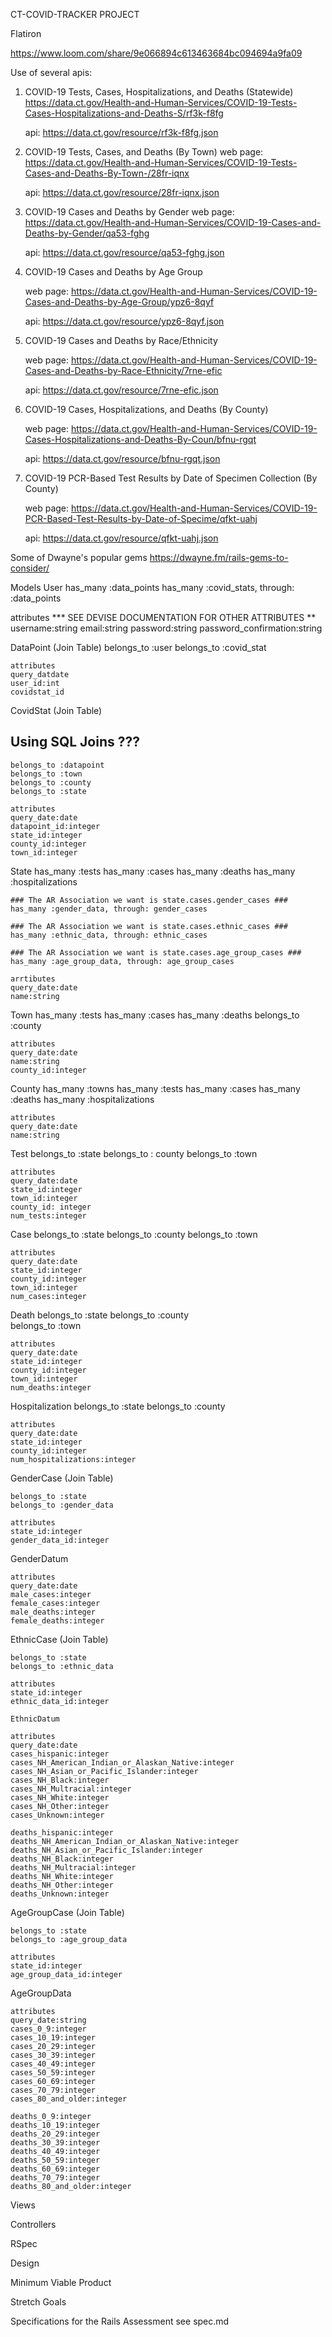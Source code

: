 CT-COVID-TRACKER PROJECT

Flatiron 

https://www.loom.com/share/9e066894c613463684bc094694a9fa09


Use of several apis:

  1. COVID-19 Tests, Cases, Hospitalizations, and Deaths (Statewide)
     https://data.ct.gov/Health-and-Human-Services/COVID-19-Tests-Cases-Hospitalizations-and-Deaths-S/rf3k-f8fg  

     api: https://data.ct.gov/resource/rf3k-f8fg.json 

  2. COVID-19 Tests, Cases, and Deaths (By Town)
     web page: https://data.ct.gov/Health-and-Human-Services/COVID-19-Tests-Cases-and-Deaths-By-Town-/28fr-iqnx

     api: https://data.ct.gov/resource/28fr-iqnx.json

  3. COVID-19 Cases and Deaths by Gender
     web page: https://data.ct.gov/Health-and-Human-Services/COVID-19-Cases-and-Deaths-by-Gender/qa53-fghg

     api: https://data.ct.gov/resource/qa53-fghg.json

  4. COVID-19 Cases and Deaths by Age Group

     web page: https://data.ct.gov/Health-and-Human-Services/COVID-19-Cases-and-Deaths-by-Age-Group/ypz6-8qyf

     api: https://data.ct.gov/resource/ypz6-8qyf.json

  5. COVID-19 Cases and Deaths by Race/Ethnicity

     web page: https://data.ct.gov/Health-and-Human-Services/COVID-19-Cases-and-Deaths-by-Race-Ethnicity/7rne-efic

     api: https://data.ct.gov/resource/7rne-efic.json

  6. COVID-19 Cases, Hospitalizations, and Deaths (By County)

     web page: https://data.ct.gov/Health-and-Human-Services/COVID-19-Cases-Hospitalizations-and-Deaths-By-Coun/bfnu-rgqt

     api: https://data.ct.gov/resource/bfnu-rgqt.json

  7. COVID-19 PCR-Based Test Results by Date of Specimen Collection (By County)

      web page: https://data.ct.gov/Health-and-Human-Services/COVID-19-PCR-Based-Test-Results-by-Date-of-Specime/qfkt-uahj

      api: https://data.ct.gov/resource/qfkt-uahj.json


Some of Dwayne's popular gems 
https://dwayne.fm/rails-gems-to-consider/


Models
  User
  has_many :data_points
  has_many :covid_stats, through: :data_points

  attributes
  *** SEE DEVISE DOCUMENTATION FOR OTHER ATTRIBUTES **
  username:string
  email:string
  password:string
  password_confirmation:string

  DataPoint (Join Table)
    belongs_to :user
    belongs_to :covid_stat

    attributes
    query_datdate
    user_id:int
    covidstat_id


  CovidStat (Join Table)
  ## Using SQL Joins ??? ##
    belongs_to :datapoint
    belongs_to :town
    belongs_to :county
    belongs_to :state

    attributes
    query_date:date
    datapoint_id:integer
    state_id:integer
    county_id:integer
    town_id:integer


  State
    has_many :tests
    has_many :cases
    has_many :deaths
    has_many :hospitalizations 

    ### The AR Association we want is state.cases.gender_cases ###
    has_many :gender_data, through: gender_cases

    ### The AR Association we want is state.cases.ethnic_cases ###
    has_many :ethnic_data, through: ethnic_cases

    ### The AR Association we want is state.cases.age_group_cases ###
    has_many :age_group_data, through: age_group_cases

    arrtibutes
    query_date:date
    name:string


  Town
    has_many :tests
    has_many :cases
    has_many :deaths
    belongs_to :county 

    attributes
    query_date:date
    name:string
    county_id:integer


  County
    has_many :towns
    has_many :tests
    has_many :cases
    has_many :deaths
    has_many :hospitalizations  

    attributes
    query_date:date     
    name:string
      

  Test
    belongs_to :state
    belongs_to : county
    belongs_to :town

    attributes
    query_date:date 
    state_id:integer
    town_id:integer
    county_id: integer
    num_tests:integer

  Case
    belongs_to :state
    belongs_to :county
    belongs_to :town    

    attributes
    query_date:date 
    state_id:integer
    county_id:integer
    town_id:integer
    num_cases:integer


  Death
    belongs_to :state
    belongs_to :county    
    belongs_to :town

    attributes
    query_date:date 
    state_id:integer
    county_id:integer
    town_id:integer    
    num_deaths:integer       

  Hospitalization
    belongs_to :state
    belongs_to :county 

    attributes
    query_date:date 
    state_id:integer
    county_id:integer
    num_hospitalizations:integer   


  GenderCase (Join Table)

    belongs_to :state
    belongs_to :gender_data

    attributes
    state_id:integer
    gender_data_id:integer

   GenderDatum
    
    attributes
    query_date:date 
    male_cases:integer
    female_cases:integer
    male_deaths:integer
    female_deaths:integer  
  

  EthnicCase (Join Table)

    belongs_to :state
    belongs_to :ethnic_data

    attributes 
    state_id:integer
    ethnic_data_id:integer

    EthnicDatum

    attributes
    query_date:date 
    cases_hispanic:integer
    cases_NH_American_Indian_or_Alaskan_Native:integer
    cases_NH_Asian_or_Pacific_Islander:integer
    cases_NH_Black:integer
    cases_NH_Multracial:integer
    cases_NH_White:integer
    cases_NH_Other:integer
    cases_Unknown:integer 

    deaths_hispanic:integer
    deaths_NH_American_Indian_or_Alaskan_Native:integer
    deaths_NH_Asian_or_Pacific_Islander:integer
    deaths_NH_Black:integer
    deaths_NH_Multracial:integer
    deaths_NH_White:integer
    deaths_NH_Other:integer
    deaths_Unknown:integer 


  AgeGroupCase (Join Table)
    
    belongs_to :state
    belongs_to :age_group_data

    attributes 
    state_id:integer
    age_group_data_id:integer

  AgeGroupData
  
    attributes
    query_date:string 
    cases_0_9:integer
    cases_10_19:integer
    cases_20_29:integer
    cases_30_39:integer
    cases_40_49:integer
    cases_50_59:integer
    cases_60_69:integer
    cases_70_79:integer
    cases_80_and_older:integer

    deaths_0_9:integer
    deaths_10_19:integer
    deaths_20_29:integer
    deaths_30_39:integer
    deaths_40_49:integer
    deaths_50_59:integer
    deaths_60_69:integer
    deaths_70_79:integer
    deaths_80_and_older:integer 


Views

Controllers

RSpec

Design


Minimum Viable Product

Stretch Goals

Specifications for the Rails Assessment see spec.md


